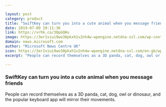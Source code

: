 ```yaml
---

layout: post
category: product
title: "SwiftKey can turn you into a cute animal when you message friends"
date: 2019-07-09 19:11:36
link: https://vrhk.co/30pGQHu
image: https://3er1viui9wo30pkxh1v2nh4w-wpengine.netdna-ssl.com/wp-content/uploads/prod/sites/68/2019/07/Puppets-moving-social-image.gif
domain: news.microsoft.com
author: "Microsoft News Centre UK"
icon: https://3er1viui9wo30pkxh1v2nh4w-wpengine.netdna-ssl.com/en-gb/wp-content/themes/microsoft-news-center-2016/assets/img/site-icon.png
excerpt: "People can record themselves as a 3D panda, cat, dog, owl or dinosaur, and the popular keyboard app will mirror their movements."

---
```


### SwiftKey can turn you into a cute animal when you message friends

People can record themselves as a 3D panda, cat, dog, owl or dinosaur, and the popular keyboard app will mirror their movements.